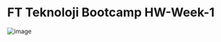 # FT Teknoloji Bootcamp HW-Week-1

![image](https://github.com/user-attachments/assets/9daa3b54-36dd-4d3b-aeb5-953ec39642ca)
